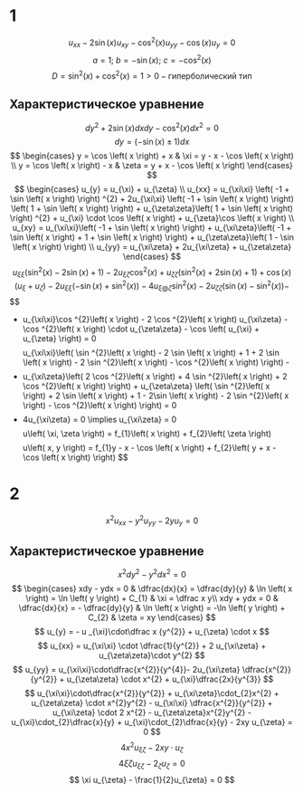 # 1
$$
u_{xx} - 2\sin \left( x \right) u_{xy} - \cos ^{2}\left( x \right) u_{yy} - \cos \left( x \right) u_{y} = 0
$$
$$
a = 1;\ b = -\sin \left( x \right);\ c= - \cos ^{2}\left( x \right) 
$$
$$
D = \sin^{2}\left( x \right) + \cos ^{2}\left( x \right) = 1 >0 - \text{гиперболический тип}
$$
## Характеристическое уравнение
$$
dy^{2} + 2\sin \left( x \right) dxdy - \cos ^{2}\left( x \right) dx^{2} = 0
$$
$$
dy = \left(-\sin \left( x \right) \pm 1 \right) dx
$$
$$
\begin{cases}
y = \cos \left( x \right) + x & \xi = y - x - \cos \left( x \right)  \\
y = \cos \left( x \right) - x   & \zeta = y + x - \cos \left( x \right) 
\end{cases} 
$$
$$
\begin{cases}
u_{y} = u_{\xi} + u_{\zeta} \\
u_{xx} = u_{\xi\xi} \left( -1 + \sin \left( x \right)  \right) ^{2} + 2u_{\xi\xi} \left( -1 + \sin \left( x \right)  \right) \left( 1 + \sin \left( x \right)  \right)  + u_{\zeta\zeta}\left( 1 + \sin \left( x \right)  \right) ^{2} + u_{\xi} \cdot \cos \left( x \right) + u_{\zeta}\cos \left( x \right)  \\
u_{xy} = u_{\xi\xi}\left( -1 + \sin \left( x \right)  \right)  + u_{\xi\zeta}\left( -1 + \sin \left( x \right)  + 1 + \sin \left( x \right)  \right)  + u_{\zeta\zeta}\left( 1 - \sin \left( x \right)  \right)  \\
u_{yy} = u_{\xi\zeta} + 2u_{\xi\zeta} + u_{\zeta\zeta}
\end{cases}
$$
$$
u_{\xi\xi}\left( \sin ^{2}\left( x \right)  - 2\sin \left( x \right) + 1 \right) - 2 u_{\xi\zeta}\cos ^{2}\left( x \right) + u_{\zeta\zeta}\left( \sin ^{2}\left( x \right)  + 2\sin \left( x \right) + 1 \right) + \cos \left( x \right) \left( u_{\xi} + u_{\zeta} \right) - 2u_{\xi\xi}\left( -\sin \left( x \right)  + \sin ^{2}\left( x \right)  \right) - 4u_{\xi@\zeta}\sin ^{2}\left( x \right)  - 2u_{\zeta\zeta}\left( \sin \left( x \right)  - \sin ^{2}\left( x \right)  \right)  -
$$
$$
- u_{\xi\xi}\cos ^{2}\left( x \right) - 2 \cos ^{2}\left( x \right) u_{\xi\zeta} - \cos ^{2}\left( x \right) \cdot u_{\zeta\zeta} - \cos \left( u_{\xi} + u_{\zeta} \right) = 0
$$
$$
u_{\xi\xi}\left( \sin ^{2}\left( x \right) - 2 \sin \left( x \right)  + 1 + 2 \sin \left( x \right)  - 2 \sin ^{2}\left( x \right)  - \cos ^{2}\left( x \right)  \right) - 
$$
$$
- u_{\xi\zeta}\left( 2 \cos ^{2}\left( x \right)  + 4 \sin ^{2}\left( x \right)  + 2 \cos ^{2}\left( x \right)  \right) + u_{\zeta\zeta} \left( \sin ^{2}\left( x \right)  + 2 \sin \left( x \right)  + 1 - 2\sin \left( x \right) - 2 \sin ^{2}\left( x \right) - \cos ^{2}\left( x \right)  \right) = 0
$$
$$
- 4u_{\xi\zeta} = 0 \implies u_{\xi\zeta} = 0
$$
$$
u\left( \xi, \zeta \right)  = f_{1}\left( x \right)  + f_{2}\left( \zeta \right) 
$$
$$
u\left( x, y \right) = f_{1}y - x - \cos \left( x \right) + f_{2}\left( y + x - \cos \left( x \right)  \right) 
$$
# 2
$$
x^{2}u_{xx} - y^{2}u_{yy} - 2yu_{y} = 0
$$
## Характеристическое уравнение
$$
x^{2}dy^{2} - y^{2}dx^{2} = 0
$$
$$
\begin{cases}
xdy - ydx = 0 & \dfrac{dx}{x} = \dfrac{dy}{y} & \ln \left( x \right) = \ln \left( y \right)  + C_{1} & \xi = \dfrac x y\\
xdy + ydx = 0 & \dfrac{dx}{x} = - \dfrac{dy}{y} & \ln \left( x \right) = -\ln \left( y \right)  + C_{2} & \zeta = xy
\end{cases}
$$
$$
u_{y} = - u _{\xi}\cdot\dfrac x {y^{2}} + u_{\zeta} \cdot x
$$
$$
u_{xx} = u_{\xi\xi} \cdot \dfrac{1}{y^{2}} + 2 u_{\xi\zeta} + u_{\zeta\zeta}\cdot y^{2}
$$
$$
u_{yy} = u_{\xi\xi}\cdot\dfrac{x^{2}}{y^{4}}- 2u_{\xi\zeta} \dfrac{x^{2}}{y^{2}} + u_{\zeta\zeta} \cdot x^{2} + u_{\xi}\dfrac{2x}{y^{3}}
$$
$$
u_{\xi\xi}\cdot\dfrac{x^{2}}{y^{2}} + u_{\xi\zeta}\cdot_{2}x^{2} + u_{\zeta\zeta} \cdot x^{2}y^{2} - u_{\xi\xi} \dfrac{x^{2}}{y^{2}} + u_{\xi\zeta} \cdot 2 x^{2} - u_{\zeta\zeta}x^{2}y^{2} - u_{\xi}\cdot_{2}\dfrac{x}{y} + u_{\xi}\cdot_{2}\dfrac{x}{y} - 2xy u_{\zeta} = 0
$$
$$
4x^{2}u_{\xi\zeta} - 2xy \cdot u_{\zeta}
$$
$$
4\xi\zeta u_{\xi\zeta} - 2_{\zeta}u_{\zeta} = 0
$$
$$
\xi u_{\zeta} - \frac{1}{2}u_{\zeta} = 0
$$